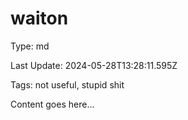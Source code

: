 # waiton

Type: md

Last Update: 2024-05-28T13:28:11.595Z

Tags: not useful, stupid shit

Content goes here...